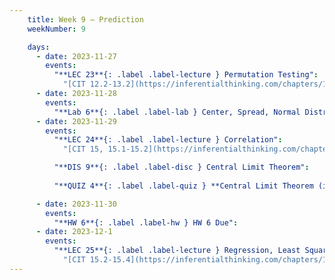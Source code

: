 ```yaml
---
    title: Week 9 – Prediction
    weekNumber: 9

    days:
      - date: 2023-11-27
        events: 
          "**LEC 23**{: .label .label-lecture } Permutation Testing":
            "[CIT 12.2-13.2](https://inferentialthinking.com/chapters/12/2/Causality.html)"
      - date: 2023-11-28
        events:
          "**Lab 6**{: .label .label-lab } Center, Spread, Normal Distribution":
      - date: 2023-11-29
        events:
          "**LEC 24**{: .label .label-lecture } Correlation":
            "[CIT 15, 15.1-15.2](https://inferentialthinking.com/chapters/15/Prediction.html)"

          "**DIS 9**{: .label .label-disc } Central Limit Theorem": 
          
          "**QUIZ 4**{: .label .label-quiz } **Central Limit Theorem (in discussion)**":

      - date: 2023-11-30
        events:
          "**HW 6**{: .label .label-hw } HW 6 Due":
      - date: 2023-12-1
        events:
          "**LEC 25**{: .label .label-lecture } Regression, Least Squares":
            "[CIT 15.2-15.4](https://inferentialthinking.com/chapters/15/2/Regression_Line.html)"
---
```

